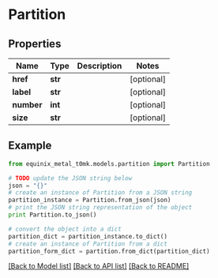 # Partition


## Properties
Name | Type | Description | Notes
------------ | ------------- | ------------- | -------------
**href** | **str** |  | [optional] 
**label** | **str** |  | [optional] 
**number** | **int** |  | [optional] 
**size** | **str** |  | [optional] 

## Example

```python
from equinix_metal_t0mk.models.partition import Partition

# TODO update the JSON string below
json = "{}"
# create an instance of Partition from a JSON string
partition_instance = Partition.from_json(json)
# print the JSON string representation of the object
print Partition.to_json()

# convert the object into a dict
partition_dict = partition_instance.to_dict()
# create an instance of Partition from a dict
partition_form_dict = partition.from_dict(partition_dict)
```
[[Back to Model list]](../README.md#documentation-for-models) [[Back to API list]](../README.md#documentation-for-api-endpoints) [[Back to README]](../README.md)


